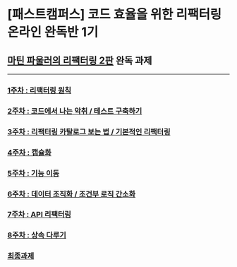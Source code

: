 # [패스트캠퍼스] 코드 효율을 위한 리팩터링 온라인 완독반 1기
## [마틴 파울러의 리팩터링 2판](http://www.kyobobook.co.kr/product/detailViewKor.laf?mallGb=KOR&ejkGb=KOR&barcode=9791162242742) 완독 과제
---------------------------------------------------------------
### [1주차 : 리팩터링 원칙](과제/1주차.md)
### [2주차 : 코드에서 나는 악취 / 테스트 구축하기](과제/2주차.md)
### [3주차 : 리팩터링 카탈로그 보는 법 / 기본적인 리팩터링](과제/3주차.md)
### [4주차 : 캡슐화](과제/4주차.md)
### [5주차 : 기능 이동](과제/5주차.md)
### [6주차 : 데이터 조직화 / 조건부 로직 간소화](과제/6주차.md)
### [7주차 : API 리팩터링](과제/7주차.md)
### [8주차 : 상속 다루기](과제/8주차.md)
### [최종과제](과제/최종과제.md)


